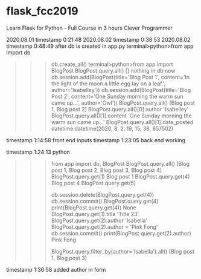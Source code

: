# flask_fcc2019
Learn Flask for Python - Full Course in 3 hours
Clever Programmer

2020.08.01 timestamp 0:21:48
2020.08.02 timestamp 0:38:53
2020.08.02 timestamp 0:48:49
after db is created in app.py
terminal>python>from app import db
>>>db.create_all()
>>>terminal>python>from app import BlogPost
>>>BlogPost.query.all()
[] nothing in db now
>>>db.session.add(BlogPost(title='Blog Post 1', content='In the light of the moon a little egg lay on a leaf.', author='Isabelley'))
>>>db.session.add(BlogPost(title='Blog Post 2', content='One Sunday morning the warm sun came up...', author='Owl'))
>>>BlogPost.query.all()
[Blog post 1, Blog post 2]
>>> BlogPost.query.all()[0].author
'Isabelley'
>>> BlogPost.query.all()[1].content
'One Sunday morning the warm sun came up...'
>>> BlogPost.query.all()[1].date_posted
datetime.datetime(2020, 8, 2, 19, 15, 38, 857502)

timestamp 1:14:58 front end inputs
timestamp 1:23:05 back end working

timestamp 1:24:13
python
>>>from app import db, BlogPost
>>> BlogPost.query.all()
[Blog post 1, Blog post 2, Blog post 3, Blog post 4]
>>> BlogPost.query.get(1)
Blog post 1
>>> BlogPost.query.get(4)
Blog post 4
>>> BlogPost.query.get(5)
>>>
>>> db.session.delete(BlogPost.query.get(4))
>>> db.session.commit()
>>> BlogPost.query.get(4)
>>> print(BlogPost.query.get(4))
None
>>> BlogPost.query.get(1).title
'Title 23'
>>> BlogPost.query.get(2).author
'Isabella'
>>> BlogPost.query.get(2).author = 'Pink Fong'
>>> db.session.commit()
>>> print(BlogPost.query.get(2).author)
Pink Fong
>>>
>>> BlogPost.query.filter_by(author='Isabella').all()
[Blog post 1, Blog post 3]



timestamp 1:36:58 added author in form
